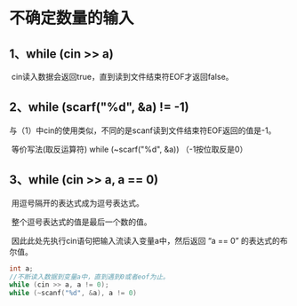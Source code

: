 # 不确定数量的输入

## 1、while (cin >> a)

​		cin读入数据会返回true，直到读到文件结束符EOF才返回false。



## 2、while (scarf("%d", &a) != -1)

​	与（1）中cin的使用类似，不同的是scanf读到文件结束符EOF返回的值是-1。

​	等价写法(取反运算符) while (~scarf("%d", &a))   （-1按位取反是0）



## 3、while (cin >> a, a == 0)

​		用逗号隔开的表达式成为逗号表达式。

​		整个逗号表达式的值是最后一个数的值。

​		因此此处先执行cin语句把输入流读入变量a中，然后返回 “a == 0”  的表达式的布尔值。



```c++
int a;
//不断读入数据到变量a中，直到遇到0或者eof为止。
while (cin >> a, a != 0);
while (~scanf("%d", &a), a != 0)
```

